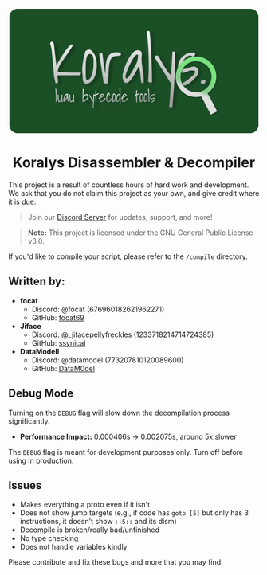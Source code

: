 <p align="center">
  <img src="./banner.png" alt="Koralys Disassembler Banner" width="500px" height=auto>
</p>

<h1 align="center">Koralys Disassembler & Decompiler</h1>

This project is a result of countless hours of hard work and development. We ask that you do not claim this project as your own, and give credit where it is due.  

> Join our [Discord Server](https://discord.gg/Thx7KGyM2Q) for updates, support, and more!

> **Note:** This project is licensed under the GNU General Public License v3.0.

If you'd like to compile your script, please refer to the `/compile` directory.

## Written by:
- **focat**
  - Discord: @focat (676960182621962271)
  - GitHub: [focat69](https://github.com/focat69)
- **Jiface**
  - Discord: @_jifacepellyfreckles (1233718214714724385)
  - GitHub: [ssynical](https://github.com/ssynical)
- **DataModell**
  - Discord: @datamodel (773207810120089600)
  - GitHub: [DataM0del](https://github.com/DataM0del)

## Debug Mode

Turning on the `DEBUG` flag will slow down the decompilation process significantly.
- **Performance Impact:** 0.000406s -> 0.002075s, around 5x slower

The `DEBUG` flag is meant for development purposes only. Turn off before using in production.

## Issues

- Makes everything a proto even if it isn't
- Does not show jump targets (e.g., if code has `goto [5]` but only has 3 instructions, it doesn't show `::5::` and its dism)
- Decompile is broken/really bad/unfinished
- No type checking
- Does not handle variables kindly

Please contribute and fix these bugs and more that you may find
